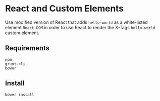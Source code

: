 # React and Custom Elements

Use modified version of React that adds `hello-world` as a white-listed element `React.DOM` in order to use React to render the X-Tags `hello-world` custom element.

## Requirements

    npm
    grunt-cli
    bower

## Install

    bower install